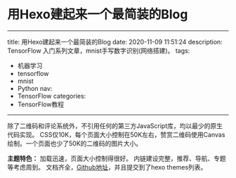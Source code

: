 # 用Hexo建起来一个最简装的Blog

---

title: 用Hexo建起来一个最简装的Blog
date: 2020-11-09 11:51:24
description: TensorFlow 入门系列文章，mnist手写数字识别(网络搭建)。
tags:

- 机器学习
- tensorflow
- mnist
- Python
  nav:
- TensorFlow
  categories:
- TensorFlow教程

---

除了二维码和评论系统外，不引用任何的第三方JavaScript库，均以最少的原生代码实现。
CSS仅10K，每个页面大小控制在50K左右，赞赏二维码使用Canvas绘制。一个页面也少了50K的二维码的图片大小。

**主题特色：**
加载迅速，页面大小控制得很好。
内链建设完整，推荐、导航、专题等考虑周到。
文档齐全，[Github地址](https://github.com/geektutu/hexo-theme-geektutu)，并且提交到了hexo themes列表。